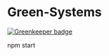 # Green-Systems

[![Greenkeeper badge](https://badges.greenkeeper.io/kdichev/Green-Systems.svg)](https://greenkeeper.io/)

npm start 
